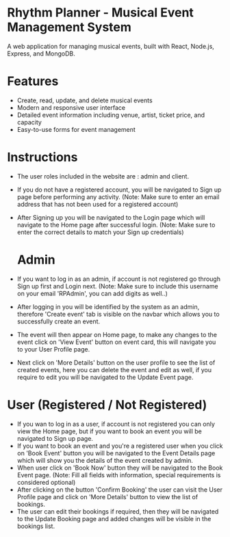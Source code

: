 # Rhythm Planner - Musical Event Management System

A web application for managing musical events, built with React, Node.js, Express, and MongoDB.

# Features

- Create, read, update, and delete musical events
- Modern and responsive user interface
- Detailed event information including venue, artist, ticket price, and capacity
- Easy-to-use forms for event management

 # Instructions

- The user roles included in the website are : admin and client.
- If you do not have a registered account, you will be navigated to Sign up page before performing any activity. (Note: Make sure to enter an email address that has not been used for a registered account)
- After Signing up you will be navigated to the Login page which will navigate to the Home page after successful login. (Note: Make sure to enter the correct details to match your Sign up credentials)

  # Admin
- If you want to log in as an admin, if account is not registered go through Sign up first and Login next. (Note: Make sure to include this username on your email 'RPAdmin', you can add digits as well..)
- After logging in you will be identified by the system as an admin, therefore 'Create event' tab is visible on the navbar which allows you to successfully create an event.
- The event will then appear on Home page, to make any changes to the event click on 'View Event' button on event card, this will navigate you to your User Profile page.
- Next click on 'More Details' button on the user profile to see the list of created events, here you can delete the event and edit as well, if you require to edit you will be navigated to the Update Event page.
  
 # User (Registered / Not Registered)
- If you wan to log in as a user, if account is not registered you can only view the Home page, but if you want to book an event you will be navigated to Sign up page.
- If you want to book an event and you're a registered user when you click on 'Book Event' button you will be navigated to the Event Details page which will show you the details of the event created by admin.
- When user click on 'Book Now' button they will be navigated to the Book Event page. (Note: Fill all fields with information, special requirements is considered optional)
- After clicking on the button 'Confirm Booking' the user can visit the User Profile page and click on 'More Details' button to view the list of bookings.
- The user can edit their bookings if required, then they will be navigated to the Update Booking page and added changes will be visible in the bookings list.
  
   
   
  
